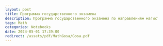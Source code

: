 ```yaml
---
layout: post
title: Программа государственного экзамена
description: Программа государственного экзамена по направлениям магистратуры «математика», «математика и компьютерные науки»
tags: Math
categories: Notebooks
date: 2024-05-01 17:39:00
redirect: /assets/pdf/MathGosa/Gosa.pdf
---
```






